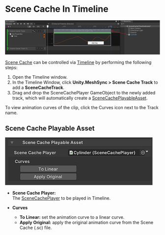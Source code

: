 # Scene Cache In Timeline

![Menu](images/SceneCacheInTimeline.png)

[Scene Cache](SceneCache.md) can be controlled via 
[Timeline](https://docs.unity3d.com/Packages/com.unity.timeline@latest) 
by performing the following steps:

1. Open the Timeline window.
1. In the Timeline Window, click **Unity.MeshSync > Scene Cache Track** 
   to add a **SceneCacheTrack**.
1. Drag and drop the SceneCachePlayer GameObject to the newly added track, 
   which will automatically create a [SceneCachePlayableAsset](#scene-cache-playable-asset).

To view animation curves of the clip, click the Curves icon next to the Track name.

## Scene Cache Playable Asset

![SceneCachePlayableAsset](images/SceneCachePlayableAsset.png)

- **Scene Cache Player:**  
The [SceneCachePlayer](SceneCache.md#scene-cache-player) to be played in Timeline.

- **Curves**  
  - **To Linear:** set the animation curve to a linear curve.
  - **Apply Original:** apply the original animation curve from the Scene Cache (.sc) file.






